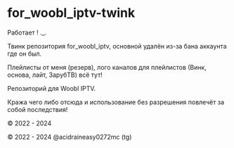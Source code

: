 # for_woobl_iptv-twink
Работает ! ._.

Твинк репозитория for_woobl_iptv, основной удалён из-за бана аккаунта где он был.

Плейлисты от меня (резерв), лого каналов для плейлистов (Винк, основа, лайт, ЗарубТВ) всё тут!

Репозиторий для Woobl IPTV.

Кража чего либо отсюда и использование без разрешения повлечёт за собой последствия!

© 2022 - 2024

© 2022 - 2024 @acidraineasy0272mc (tg)